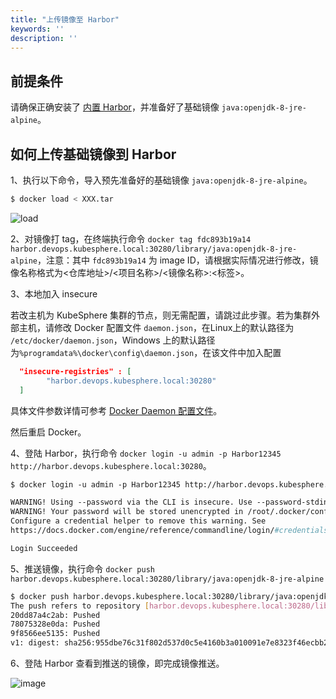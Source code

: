 ```yaml
---
title: "上传镜像至 Harbor" 
keywords: ''
description: ''
---
```


## 前提条件

请确保正确安装了 [内置 Harbor](../../installation/harbor-installation/)，并准备好了基础镜像 `java:openjdk-8-jre-alpine`。

## 如何上传基础镜像到 Harbor

1、执行以下命令，导入预先准备好的基础镜像 `java:openjdk-8-jre-alpine`。

```bash
$ docker load < XXX.tar
```

![load](https://kubesphere-docs.pek3b.qingstor.com/png/load.png)

2、对镜像打 tag，在终端执行命令 `docker tag fdc893b19a14 harbor.devops.kubesphere.local:30280/library/java:openjdk-8-jre-alpine`，注意：其中 `fdc893b19a14` 为 image ID，请根据实际情况进行修改，镜像名称格式为<仓库地址>/<项目名称>/<镜像名称>:<标签>。

3、本地加入 insecure

若改主机为 KubeSphere 集群的节点，则无需配置，请跳过此步骤。若为集群外部主机，请修改 Docker 配置文件 `daemon.json`，在Linux上的默认路径为 `/etc/docker/daemon.json`，Windows 上的默认路径为`%programdata%\docker\config\daemon.json`，在该文件中加入配置

``` json
  "insecure-registries" : [
		"harbor.devops.kubesphere.local:30280"
  ]
```

具体文件参数详情可参考 [Docker Daemon 配置文件](<https://docs.docker.com/engine/reference/commandline/dockerd/#daemon-configuration-file>)。

然后重启 Docker。

4、登陆 Harbor，执行命令 `docker login -u admin -p Harbor12345 http://harbor.devops.kubesphere.local:30280`。

```dockerfile
$ docker login -u admin -p Harbor12345 http://harbor.devops.kubesphere.local:30280

WARNING! Using --password via the CLI is insecure. Use --password-stdin.
WARNING! Your password will be stored unencrypted in /root/.docker/config.json.
Configure a credential helper to remove this warning. See
https://docs.docker.com/engine/reference/commandline/login/#credentials-store

Login Succeeded
```

5、推送镜像，执行命令 `docker push harbor.devops.kubesphere.local:30280/library/java:openjdk-8-jre-alpine`

```bash
$ docker push harbor.devops.kubesphere.local:30280/library/java:openjdk-8-jre-alpine
The push refers to repository [harbor.devops.kubesphere.local:30280/library/java-openjdk-8]
20dd87a4c2ab: Pushed
78075328e0da: Pushed
9f8566ee5135: Pushed
v1: digest: sha256:955dbe76c31f802d537d0c5e4160b3a010091e7e8323f46ecbb2a0f2174a5ef5 size: 947
```

6、登陆 Harbor 查看到推送的镜像，即完成镜像推送。

![image](https://kubesphere-docs.pek3b.qingstor.com/png/image.png)